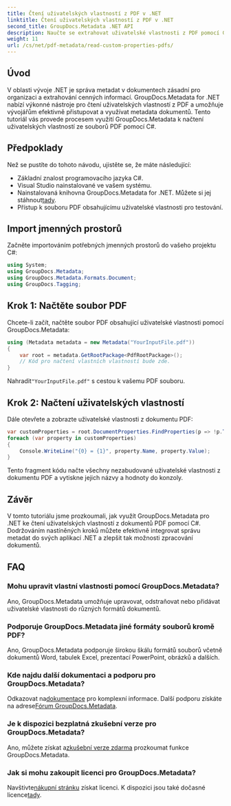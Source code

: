 ```yaml
---
title: Čtení uživatelských vlastností z PDF v .NET
linktitle: Čtení uživatelských vlastností z PDF v .NET
second_title: GroupDocs.Metadata .NET API
description: Naučte se extrahovat uživatelské vlastnosti z PDF pomocí GroupDocs.Metadata pro .NET. Ponořte se do správy metadat dokumentu pomocí C#.
weight: 11
url: /cs/net/pdf-metadata/read-custom-properties-pdfs/
---
```

## Úvod
V oblasti vývoje .NET je správa metadat v dokumentech zásadní pro organizaci a extrahování cenných informací. GroupDocs.Metadata for .NET nabízí výkonné nástroje pro čtení uživatelských vlastností z PDF a umožňuje vývojářům efektivně přistupovat a využívat metadata dokumentů. Tento tutoriál vás provede procesem využití GroupDocs.Metadata k načtení uživatelských vlastností ze souborů PDF pomocí C#.
## Předpoklady
Než se pustíte do tohoto návodu, ujistěte se, že máte následující:
- Základní znalost programovacího jazyka C#.
- Visual Studio nainstalované ve vašem systému.
- Nainstalovaná knihovna GroupDocs.Metadata for .NET. Můžete si jej stáhnout[tady](https://releases.groupdocs.com/metadata/net/).
- Přístup k souboru PDF obsahujícímu uživatelské vlastnosti pro testování.

## Import jmenných prostorů
Začněte importováním potřebných jmenných prostorů do vašeho projektu C#:
```csharp
using System;
using GroupDocs.Metadata;
using GroupDocs.Metadata.Formats.Document;
using GroupDocs.Tagging;
```
## Krok 1: Načtěte soubor PDF
Chcete-li začít, načtěte soubor PDF obsahující uživatelské vlastnosti pomocí GroupDocs.Metadata:
```csharp
using (Metadata metadata = new Metadata("YourInputFile.pdf"))
{
    var root = metadata.GetRootPackage<PdfRootPackage>();
    // Kód pro načtení vlastních vlastností bude zde.
}
```
 Nahradit`"YourInputFile.pdf"` s cestou k vašemu PDF souboru.
## Krok 2: Načtení uživatelských vlastností
Dále otevřete a zobrazte uživatelské vlastnosti z dokumentu PDF:
```csharp
var customProperties = root.DocumentProperties.FindProperties(p => !p.Tags.Contains(Tags.Document.BuiltIn));
foreach (var property in customProperties)
{
    Console.WriteLine("{0} = {1}", property.Name, property.Value);
}
```
Tento fragment kódu načte všechny nezabudované uživatelské vlastnosti z dokumentu PDF a vytiskne jejich názvy a hodnoty do konzoly.

## Závěr
V tomto tutoriálu jsme prozkoumali, jak využít GroupDocs.Metadata pro .NET ke čtení uživatelských vlastností z dokumentů PDF pomocí C#. Dodržováním nastíněných kroků můžete efektivně integrovat správu metadat do svých aplikací .NET a zlepšit tak možnosti zpracování dokumentů.

## FAQ
### Mohu upravit vlastní vlastnosti pomocí GroupDocs.Metadata?
Ano, GroupDocs.Metadata umožňuje upravovat, odstraňovat nebo přidávat uživatelské vlastnosti do různých formátů dokumentů.
### Podporuje GroupDocs.Metadata jiné formáty souborů kromě PDF?
Ano, GroupDocs.Metadata podporuje širokou škálu formátů souborů včetně dokumentů Word, tabulek Excel, prezentací PowerPoint, obrázků a dalších.
### Kde najdu další dokumentaci a podporu pro GroupDocs.Metadata?
 Odkazovat na[dokumentace](https://tutorials.groupdocs.com/metadata/net/) pro komplexní informace. Další podporu získáte na adrese[Fórum GroupDocs.Metadata](https://forum.groupdocs.com/c/metadata/14).
### Je k dispozici bezplatná zkušební verze pro GroupDocs.Metadata?
 Ano, můžete získat a[zkušební verze zdarma](https://releases.groupdocs.com/) prozkoumat funkce GroupDocs.Metadata.
### Jak si mohu zakoupit licenci pro GroupDocs.Metadata?
 Navštivte[nákupní stránku](https://purchase.groupdocs.com/buy) získat licenci. K dispozici jsou také dočasné licence[tady](https://purchase.groupdocs.com/temporary-license/).